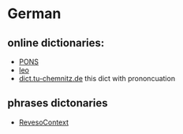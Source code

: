 # German

## online dictionaries:
 * [PONS](https://en.pons.com)
 * [leo](https://leo.org)
 * [dict.tu-chemnitz.de](https://www-user.tu-chemnitz.de/~fri/ding/) this dict with prononcuation

## phrases dictonaries

 * [RevesoContext](https://context.reverso.net/)